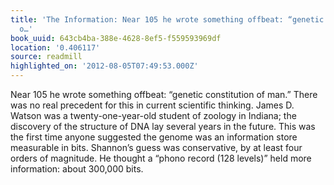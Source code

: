 ```yaml
---
title: 'The Information: Near 105 he wrote something offbeat: “genetic constitution
  o…'
book_uuid: 643cb4ba-388e-4628-8ef5-f559593969df
location: '0.406117'
source: readmill
highlighted_on: '2012-08-05T07:49:53.000Z'
---
```


Near 105 he wrote something offbeat: “genetic constitution of man.” There was no real precedent for this in current scientific thinking. James D. Watson was a twenty-one-year-old student of zoology in Indiana; the discovery of the structure of DNA lay several years in the future. This was the first time anyone suggested the genome was an information store measurable in bits. Shannon’s guess was conservative, by at least four orders of magnitude. He thought a “phono record (128 levels)” held more information: about 300,000 bits.